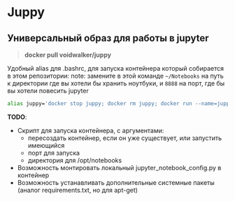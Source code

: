 # Juppy
## Универсальный образ для работы в jupyter

> **docker pull voidwalker/juppy**

Удобный alias для .bashrc, для запуска контейнера который собирается в этом репозитории:
note: замените в этой команде `~/Notebooks` на путь к директории где вы хотели бы хранить ноутбуки, и `8888` на порт, где бы вы хотели повесить jupyter

```bash
alias juppy='docker stop juppy; docker rm juppy; docker run --name=juppy -i -t -p 8888:8888 -v ~/Notebooks:/opt/notebooks juppy /bin/bash -c "/opt/conda/bin/jupyter notebook --allow-root --notebook-dir=/opt/notebooks --ip=0.0.0.0 --port=8888 --no-browser"'
```

**TODO**:
- Скрипт для запуска контейнера, с аргументами:
  - пересоздать контейнер, если он уже существует, или запустить имеющийся
  - порт для запуска
  - директория для /opt/notebooks
- Возможность монтировать локальный jupyter_notebook_config.py в контейнер
- Возможность устанавливать дополнительные системные пакеты (аналог requirements.txt, но для apt-get)
